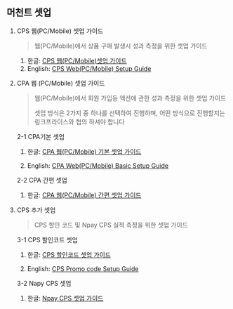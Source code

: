 ## 머천트 셋업

1. CPS 웹(PC/Mobile) 셋업 가이드

   > 웹(PC/Mobile)에서 상품 구매 발생시 성과 측정을 위한 셋업 가이드

   1. 한글: [CPS 웹(PC/Mobile)셋업 가이드](https://github.com/linkprice/MerchantSetup/tree/master/CPS)
   2. English: [CPS Web(PC/Mobile) Setup Guide](https://github.com/linkprice/MerchantSetup/blob/master/CPS/README-en.md)

2. CPA 웹 (PC/Mobile) 셋업 가이드

   > 웹(PC/Mobile)에서 회원 가입등 액션에 관한 성과 측정을 위한 셋업 가이드
   >
   > 셋업 방식은 2가지 중 하나를 선택하여 진행하며, 어떤 방식으로 진행할지는 링크프라이스와 협의 하셔야 합니다

   2-1 CPA기본 셋업
   
      1. 한글: [CPA 웹(PC/Mobile) 기본 셋업 가이드](https://github.com/linkprice/MerchantSetup/tree/master/CPA)

      2. English: [CPA Web(PC/Mobile) Basic Setup Guide](https://github.com/linkprice/MerchantSetup/blob/master/CPA/README-en.md)

   2-2 CPA 간편 셋업

      1. 한글: [CPA 웹(PC/Mobile) 간편 셋업 가이드](https://github.com/linkprice/MerchantSetup/blob/master/CPA/README-simple%20setup.md)



3. CPS 추가 셋업

   >  CPS 할인 코드 및 Npay CPS 실적 측정을 위한 셋업 가이드

   3-1 CPS 할인코드 셋업

      1. 한글: [CPS 할인코드 셋업 가이드](https://github.com/linkprice/MerchantSetup/tree/master/CPS%20-%20Promo%20code)

      2. English: [CPS Promo code Setup Guide](https://github.com/linkprice/MerchantSetup/blob/master/CPS%20-%20Promo%20code/README-en.md)

   3-2 Napy CPS 셋업

      1. 한글: [Npay CPS 셋업 가이드](https://github.com/linkprice/MerchantSetup/blob/master/CPS/README-Npay.md)
